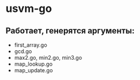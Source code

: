 # usvm-go

## Работает, генерятся аргументы:
+ first_array.go
+ gcd.go
+ max2.go, min2.go, min3.go
+ map_lookup.go
+ map_update.go
